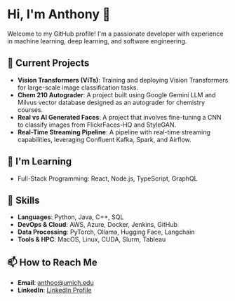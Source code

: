 # Hi, I'm Anthony 👋

Welcome to my GitHub profile! I'm a passionate developer with experience in machine learning, deep learning, and software engineering.

## 🔭 Current Projects
- **Vision Transformers (ViTs)**: Training and deploying Vision Transformers for large-scale image classification tasks.
- **Chem 210 Autograder**: A project built using Google Gemini LLM and Milvus vector database designed as an autograder for chemistry courses.
- **Real vs AI Generated Faces**: A project that involves fine-tuning a CNN to classify images from FlickrFaces-HQ and StyleGAN.
- **Real-Time Streaming Pipeline**: A pipeline with real-time streaming capabilities, leveraging Confluent Kafka, Spark, and Airflow.

## 🌱 I'm Learning
- Full-Stack Programming: React, Node.js, TypeScript, GraphQL

## 💼 Skills
- **Languages**: Python, Java, C++, SQL
- **DevOps & Cloud**: AWS, Azure, Docker, Jenkins, GitHub
- **Data Processing**: PyTorch, Ollama, Hugging Face, Langchain
- **Tools & HPC**: MacOS, Linux, CUDA, Slurm, Tableau

## 📫 How to Reach Me
- **Email**: [anthoc@umich.edu](mailto:anthoc@umich.edu)
- **LinkedIn**: [LinkedIn Profile](https://www.linkedin.com/in/anthonychen0)
